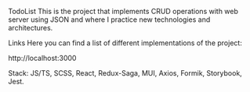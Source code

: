 TodoList
This is the project that implements CRUD operations with web server using JSON and where I practice new technologies and architectures.

Links
Here you can find a list of different implementations of the project:

http://localhost:3000

Stack: JS/TS, SCSS, React, Redux-Saga, MUI, Axios, Formik, Storybook, Jest.

